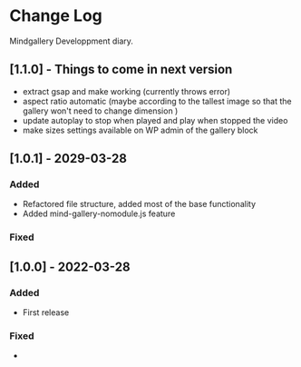 # Change Log
Mindgallery Developpment diary.
 
## [1.1.0] - Things to come in next version
  
- extract gsap and make working (currently throws error)
- aspect ratio automatic (maybe according to the tallest image so that the gallery won't need to change dimension )
- update autoplay to stop when played and play when stopped the video
- make sizes settings available on WP admin of the gallery block

## [1.0.1] - 2029-03-28

### Added

 - Refactored file structure, added most of the base functionality
 - Added mind-gallery-nomodule.js feature

### Fixed

## [1.0.0] - 2022-03-28

### Added

 - First release

### Fixed

- 
